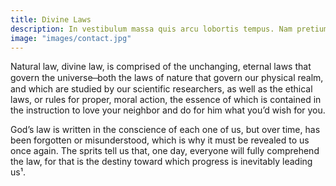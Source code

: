 ```yaml
---
title: Divine Laws
description: In vestibulum massa quis arcu lobortis tempus. Nam pretium arcu in odio vulputate luctus.
image: "images/contact.jpg"
---
```


Natural law, divine law, is comprised of the unchanging, eternal laws that govern the universe ̶ both the laws of nature that govern our physical realm, and which are studied by our scientific researchers, as well as the ethical laws, or rules for proper, moral action, the essence of which is contained in the instruction to love your neighbor and do for him what you’d wish for you.

God’s law is written in the conscience of each one of us, but over time, has been forgotten or misunderstood, which is why it must be revealed to us once again. The sprits tell us that, one day, everyone will fully comprehend the law, for that is the destiny toward which progress is inevitably leading us¹.


